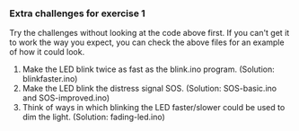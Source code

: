 ### Extra challenges for exercise 1

Try the challenges without looking at the code above first. If you can't get it to work the way you expect, you can check the above files for an example of how it could look.

1. Make the LED blink twice as fast as the blink.ino program.  (Solution: blinkfaster.ino)
2. Make the LED blink the distress signal SOS.  (Solution: SOS-basic.ino and SOS-improved.ino)
3. Think of ways in which blinking the LED faster/slower could be used to dim the light.  (Solution: fading-led.ino)

